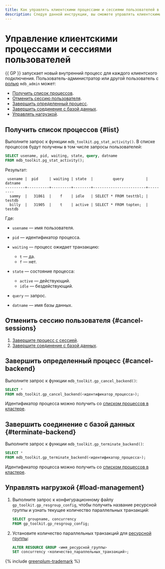 ```yaml
---
title: Как управлять клиентскими процессами и сессиями пользователей в {{ mgp-full-name }}
description: Следуя данной инструкции, вы сможете управлять клиентскими процессами и сессиями пользователей.
---
```


# Управление клиентскими процессами и сессиями пользователей

{{ GP }} запускает новый внутренний процесс для каждого клиентского подключения. Пользователь-администратор или другой пользователь с [ролью](../concepts/cluster-users.md#mdb_admin) `mdb_admin` может:

* [Получить список процессов](#list).
* [Отменить сессию пользователя](#cancel-sessions).
* [Завершить определенный процесс](#cancel-backend).
* [Завершить соединение с базой данных](#terminate-backend).
* [Управлять нагрузкой](#load-management).

## Получить список процессов {#list}

Выполните запрос к функции `mdb_toolkit.pg_stat_activity()`. В списке процессов будут получены в том числе запросы пользователей:

```sql
SELECT usename, pid, waiting, state, query, datname
FROM mdb_toolkit.pg_stat_activity();
```

Результат:

```text
 usename |  pid     | waiting | state  |         query          | datname
---------+----------+---------+--------+------------------------+---------
  sammy  |   31861  |    f    | idle   | SELECT * FROM testtbl; | testdb
  billy  |   31905  |    t    | active | SELECT * FROM topten;  | testdb
```

Где:

* `usename` — имя пользователя.
* `pid` — идентификатор процесса.
* `waiting` — процесс ожидает транзакцию:

    * `t` — да.
    * `f` — нет.

* `state` — состояние процесса:

    * `active` — действующий.
    * `idle` — бездействующий.

* `query` — запрос.
* `datname` — имя базы данных.

## Отменить сессию пользователя {#cancel-sessions}

1. [Завершите процесс с сессией](#cancel-backend).
1. [Завершите соединение с базой данных](#terminate-backend).

## Завершить определенный процесс {#cancel-backend}

Выполните запрос к функции `mdb_toolkit.gp_cancel_backend()`:

```sql
SELECT *
FROM mdb_toolkit.gp_cancel_backend(<идентификатор_процесса>);
```

Идентификатор процесса можно получить со [списком процессов в кластере](#list).

## Завершить соединение с базой данных {#terminate-backend}

Выполните запрос к функции `mdb_toolkit.gp_terminate_backend()`:

```sql
SELECT *
FROM mdb_toolkit.gp_terminate_backend(<идентификатор_процесса>);
```

Идентификатор процесса можно получить со [списком процессов в кластере](#list).

## Управлять нагрузкой {#load-management}

1. Выполните запрос к конфигурационному файлу `gp_toolkit.gp_resgroup_config`, чтобы получить название ресурсной группы и узнать текущее количество параллельных транзакций:

    ```sql
    SELECT groupname, concurrency
    FROM gp_toolkit.gp_resgroup_config;
    ```

1. Установите количество параллельных транзакций для [ресурсной группы](../../managed-greenplum/concepts/resource-groups.md):

    ```sql
    ALTER RESOURCE GROUP <имя_ресурсной_группы>
    SET concurrency <количество_параллельных_транзакций>;
    ```

{% include [greenplum-trademark](../../_includes/mdb/mgp/trademark.md) %}
